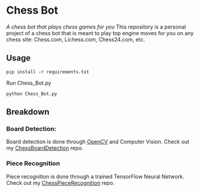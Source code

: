 # Chess Bot
*A chess bot that plays chess games for you*
This repository is a personal project of a chess bot that is meant to play top engine moves for you on any chess site: Chess.com, Lichess.com, Chess24.com, etc.

## Usage
```
pip install -r requirements.txt
```
Run Chess_Bot.py
```
python Chess_Bot.py
```
## Breakdown
### Board Detection:
Board detection is done through [OpenCV](https://opencv.org/) and Computer Vision. Check out my [ChessBoardDetection](https://github.com/MilanWhite/ChessBoardDetection) repo.
### Piece Recognition
Piece recognition is done through a trained TensorFlow Neural Network. Check out my [ChessPieceRecognition](https://github.com/MilanWhite/TFChessPieceRecognition) repo.
